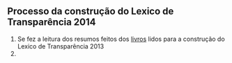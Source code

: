## Processo da construção do Lexico de Transparência 2014
1. Se fez a leitura dos resumos feitos dos [livros](goo.gl/p3k5et) lidos para a construção do Lexico de Transparência 2013
2.   
